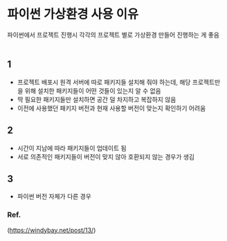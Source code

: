 파이썬 가상환경 사용 이유
===
파이썬에서 프로젝트 진행시 각각의 프로젝트 별로 가상환경 만들어 진행하는 게 좋음  
<br>  

## 1
- 프로젝트 배포시 원격 서버에 따로 패키지들 설치해 줘야 하는데, 해당 프로젝트만을 위해 설치한 패키지들이 어떤 것들이 있는지 알 수 없음  
- 딱 필요한 패키지들만 설치하면 공간 덜 차지하고 복잡하지 않음  
- 이전에 사용했던 패키지 버전과 현재 사용할 버전이 맞는지 확인하기 어려움  

## 2
- 시간이 지남에 따라 패키지들이 업데이트 됨  
- 서로 의존적인 패키지들이 버전이 맞지 않아 호환되지 않는 경우가 생김  

## 3
- 파이썬 버전 자체가 다른 경우  

### Ref.
(https://windybay.net/post/13/)
